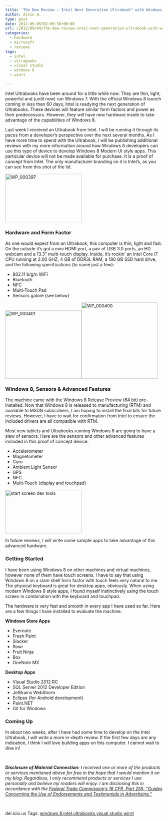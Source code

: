 ```yaml
---
title: 'The Dew Review – Intel Next Generation Ultrabook™ with Windows 8: Initial Impressions'
author: Alvin A.
type: post
date: 2012-09-05T02:09:56+00:00
url: /2012/09/04/the-dew-review-intel-next-generation-ultrabook-with-windows-8-initial-impressions/
categories:
  - hardware
  - microsoft
  - reviews
tags:
  - intel
  - ultrabooks
  - visual studio
  - windows 8
  - winrt

---
```

Intel Ultrabooks have been around for a little while now. They are thin, light, powerful and (until now) run Windows 7. With the official Windows 8 launch coming in less than 60 days, Intel is readying the next generation of Ultrabooks. These devices will feature similar form factors and power as their predecessors. However, they will have new hardware inside to take advantage of the capabilities of Windows 8.

Last week I received an Ultrabook from Intel. I will be running it through its paces from a developer’s perspective over the next several months. As I have more time to spend with the Ultrabook, I will be publishing additional reviews with my more information around how Windows 8 developers can use this type of device to develop Windows 8 Modern UI style apps. This particular device will not be made available for purchase. It is a proof of concept from Intel. The only manufacturer branding on it is Intel’s, as you can see from this shot of the lid.

[<img loading="lazy" decoding="async" title="WP_000397" style="border-left-width: 0px; border-right-width: 0px; background-image: none; border-bottom-width: 0px; padding-top: 0px; padding-left: 0px; display: inline; padding-right: 0px; border-top-width: 0px" border="0" alt="WP_000397" src="/wp-content/uploads/WP_000397_thumb.jpg" width="244" height="155" />][1]

### Hardware and Form Factor

As one would expect from an Ultrabook, this computer is thin, light and fast. On the outside it’s got a mini HDMI port, a pair of USB 3.0 ports, an HD webcam and a 13.3” multi-touch display. Inside, it’s rockin’ an Intel Core i7&#160; CPU running at 2.00 GHZ, 4 GB of DDR3L RAM, a 180 GB SSD hard drive, and the following specifications (to name just a few):

  * 802.11 b/g/n WiFi 
  * Bluetooth 
  * NFC 
  * Multi-Touch Pad 
  * Sensors galore (see below) 

[<img loading="lazy" decoding="async" title="WP_000401" style="border-left-width: 0px; border-right-width: 0px; background-image: none; border-bottom-width: 0px; padding-top: 0px; padding-left: 0px; display: inline; padding-right: 0px; border-top-width: 0px" border="0" alt="WP_000401" src="/wp-content/uploads/WP_000401_thumb.jpg" width="244" height="219" />][2][<img loading="lazy" decoding="async" title="WP_000400" style="border-left-width: 0px; border-right-width: 0px; background-image: none; border-bottom-width: 0px; padding-top: 0px; padding-left: 0px; display: inline; padding-right: 0px; border-top-width: 0px" border="0" alt="WP_000400" src="/wp-content/uploads/WP_000400_thumb.jpg" width="244" height="244" />][3]

### Windows 8, Sensors & Advanced Features

The machine came with the Windows 8 Release Preview (64 bit) pre-installed. Now that Windows 8 is released to manufacturing (RTM) and available to MSDN subscribers, I am hoping to install the final bits for future reviews. However, I have to wait for confirmation from Intel to ensure the included drivers are all compatible with RTM.

Most new tablets and Ultrabooks running Windows 8 are going to have a slew of sensors. Here are the sensors and other advanced features included in this proof of concept device:

  * Accelerometer 
  * Magnetometer 
  * Gyro 
  * Ambient Light Sensor 
  * GPS 
  * NFC 
  * Multi-Touch (display and touchpad) 

[<img loading="lazy" decoding="async" title="start screen dev tools" style="border-left-width: 0px; border-right-width: 0px; background-image: none; border-bottom-width: 0px; padding-top: 0px; padding-left: 0px; display: inline; padding-right: 0px; border-top-width: 0px" border="0" alt="start screen dev tools" src="/wp-content/uploads/start-screen-dev-tools_thumb.png" width="244" height="139" />][4]

In future reviews, I will write some sample apps to take advantage of this advanced hardware.

### Getting Started

I have been using Windows 8 on other machines and virtual machines, however none of them have touch screens. I have to say that using Windows 8 on a clam shell form factor with touch feels very natural to me. The physical keyboard is great for desktop apps, obviously. When using modern Windows 8 style apps, I found myself instinctively using the touch screen in combination with the keyboard and touchpad.

The hardware is very fast and smooth in every app I have used so far. Here are a few things I have installed to evaluate the machine.

**Windows Store Apps**

  * Evernote 
  * Fresh Paint 
  * Slacker 
  * Rowi 
  * Fruit Ninja 
  * Box 
  * OneNote MX 

**Desktop Apps**

  * Visual Studio 2012 RC 
  * SQL Server 2012 Developer Edition 
  * JetBrains WebStorm 
  * Eclipse (for Android development) 
  * Paint.NET 
  * Git for Windows 

### Coming Up

In about two weeks, after I have had some time to develop on the Intel Ultrabook, I will write a more in-depth review. If the first few days are any indication, I think I will love building apps on this computer. I cannot wait to dive in!

&#160;

_**Disclosure of Material Connection:** I received one or more of the products or services mentioned above for free in the hope that I would mention it on my blog. Regardless, I only recommend products or services I use personally and believe my readers will enjoy. I am disclosing this in accordance with the_ [_Federal Trade Commission’s 16 CFR, Part 255: “Guides Concerning the Use of Endorsements and Testimonials in Advertising.”_][5]

&#160;

<div id="scid:0767317B-992E-4b12-91E0-4F059A8CECA8:d1f5dc21-cb19-40ae-b95d-08f07e2dfb9d" class="wlWriterEditableSmartContent" style="float: none; padding-bottom: 0px; padding-top: 0px; padding-left: 0px; margin: 0px; display: inline; padding-right: 0px">
  del.icio.us Tags: <a href="http://del.icio.us/popular/windows+8" rel="tag">windows 8</a>,<a href="http://del.icio.us/popular/intel" rel="tag">intel</a>,<a href="http://del.icio.us/popular/ultrabooks" rel="tag">ultrabooks</a>,<a href="http://del.icio.us/popular/visual+studio" rel="tag">visual studio</a>,<a href="http://del.icio.us/popular/winrt" rel="tag">winrt</a>
</div>

 [1]: /wp-content/uploads/WP_000397.jpg
 [2]: /wp-content/uploads/WP_000401.jpg
 [3]: /wp-content/uploads/WP_000400.jpg
 [4]: /wp-content/uploads/start-screen-dev-tools.png
 [5]: http://www.access.gpo.gov/nara/cfr/waisidx_03/16cfr255_03.html